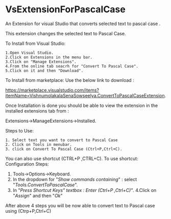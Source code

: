 # VsExtensionForPascalCase
An Extension for visual Studio that converts selected text to pascal case . 

This extension changes the selected text to Pascal Case.

To Install from Visual Studio:

    1.Open Visual Studio.
    2.Click on Extensions in the menu bar.
    3.Click on "Manage Extensions".
    4.From the online tab seacrh for "Convert To Pascal Case".
    5.Click on it and then "Download".

To Install from marketplace:
Use the below link  to download :

  https://marketplace.visualstudio.com/items?itemName=VishnumolakalaSenaSowseelya.ConvertToPascalCaseExtension.

Once Installation is done you should be able to view the extension in the installed extensions tab from :

Extensions->ManageExtensions->Installed.

Steps to Use:

    1. Select text you want to convert to Pascal Case
    2. Click on Tools in menubar.
    3. click on Convert To Pascal Case (Ctrl+P,Ctrl+C).

You can also use shortcut (CTRL+P ,CTRL+C).
To use shortcut:
Configuration Steps:
  1. Tools->Options->Keyboard.
  2. In the dropdown for "_Show commands containing_" : select "_Tools.ConvertToPascalCase_". 
  3. In "_Press Shortcut Keys" textbox : Enter (Ctrl+P ,Ctrl+C)"_.
  4.Click on "_Assign_" and then "_Ok_"

After above 4 steps you will be now able to convert text to Pascal case using (Ctrp+P,Ctrl+C)
